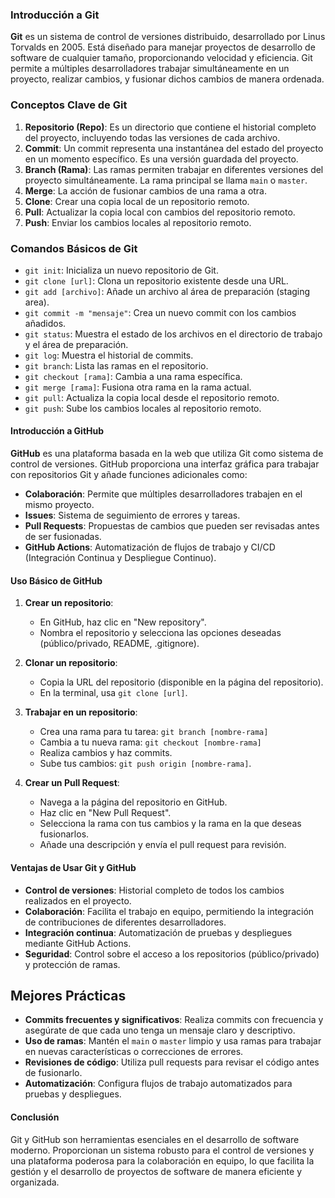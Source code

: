 ### Introducción a Git
**Git** es un sistema de control de versiones distribuido, desarrollado por Linus Torvalds en 2005. Está diseñado para manejar proyectos de desarrollo de software de cualquier tamaño, proporcionando velocidad y eficiencia. Git permite a múltiples desarrolladores trabajar simultáneamente en un proyecto, realizar cambios, y fusionar dichos cambios de manera ordenada.

### Conceptos Clave de Git
1. **Repositorio (Repo)**: Es un directorio que contiene el historial completo del proyecto, incluyendo todas las versiones de cada archivo.
2. **Commit**: Un commit representa una instantánea del estado del proyecto en un momento específico. Es una versión guardada del proyecto.
3. **Branch (Rama)**: Las ramas permiten trabajar en diferentes versiones del proyecto simultáneamente. La rama principal se llama `main` o `master`.
4. **Merge**: La acción de fusionar cambios de una rama a otra.
5. **Clone**: Crear una copia local de un repositorio remoto.
6. **Pull**: Actualizar la copia local con cambios del repositorio remoto.
7. **Push**: Enviar los cambios locales al repositorio remoto.

### Comandos Básicos de Git
- `git init`: Inicializa un nuevo repositorio de Git.
- `git clone [url]`: Clona un repositorio existente desde una URL.
- `git add [archivo]`: Añade un archivo al área de preparación (staging area).
- `git commit -m "mensaje"`: Crea un nuevo commit con los cambios añadidos.
- `git status`: Muestra el estado de los archivos en el directorio de trabajo y el área de preparación.
- `git log`: Muestra el historial de commits.
- `git branch`: Lista las ramas en el repositorio.
- `git checkout [rama]`: Cambia a una rama específica.
- `git merge [rama]`: Fusiona otra rama en la rama actual.
- `git pull`: Actualiza la copia local desde el repositorio remoto.
- `git push`: Sube los cambios locales al repositorio remoto.

#### Introducción a GitHub
**GitHub** es una plataforma basada en la web que utiliza Git como sistema de control de versiones. GitHub proporciona una interfaz gráfica para trabajar con repositorios Git y añade funciones adicionales como:
- **Colaboración**: Permite que múltiples desarrolladores trabajen en el mismo proyecto.
- **Issues**: Sistema de seguimiento de errores y tareas.
- **Pull Requests**: Propuestas de cambios que pueden ser revisadas antes de ser fusionadas.
- **GitHub Actions**: Automatización de flujos de trabajo y CI/CD (Integración Continua y Despliegue Continuo).

#### Uso Básico de GitHub
1. **Crear un repositorio**:
   - En GitHub, haz clic en "New repository".
   - Nombra el repositorio y selecciona las opciones deseadas (público/privado, README, .gitignore).

2. **Clonar un repositorio**:
   - Copia la URL del repositorio (disponible en la página del repositorio).
   - En la terminal, usa `git clone [url]`.

3. **Trabajar en un repositorio**:
   - Crea una rama para tu tarea: `git branch [nombre-rama]`
   - Cambia a tu nueva rama: `git checkout [nombre-rama]`
   - Realiza cambios y haz commits.
   - Sube tus cambios: `git push origin [nombre-rama]`.

4. **Crear un Pull Request**:
   - Navega a la página del repositorio en GitHub.
   - Haz clic en "New Pull Request".
   - Selecciona la rama con tus cambios y la rama en la que deseas fusionarlos.
   - Añade una descripción y envía el pull request para revisión.

#### Ventajas de Usar Git y GitHub
- **Control de versiones**: Historial completo de todos los cambios realizados en el proyecto.
- **Colaboración**: Facilita el trabajo en equipo, permitiendo la integración de contribuciones de diferentes desarrolladores.
- **Integración continua**: Automatización de pruebas y despliegues mediante GitHub Actions.
- **Seguridad**: Control sobre el acceso a los repositorios (público/privado) y protección de ramas.

## Mejores Prácticas
- **Commits frecuentes y significativos**: Realiza commits con frecuencia y asegúrate de que cada uno tenga un mensaje claro y descriptivo.
- **Uso de ramas**: Mantén el `main` o `master` limpio y usa ramas para trabajar en nuevas características o correcciones de errores.
- **Revisiones de código**: Utiliza pull requests para revisar el código antes de fusionarlo.
- **Automatización**: Configura flujos de trabajo automatizados para pruebas y despliegues.

#### Conclusión
Git y GitHub son herramientas esenciales en el desarrollo de software moderno. Proporcionan un sistema robusto para el control de versiones y una plataforma poderosa para la colaboración en equipo, lo que facilita la gestión y el desarrollo de proyectos de software de manera eficiente y organizada.